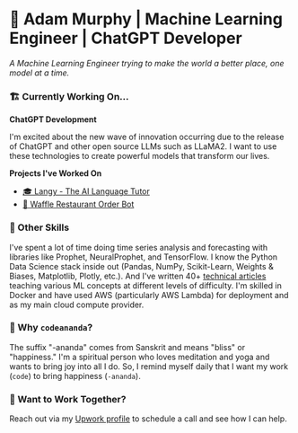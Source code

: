 # 🤖 Adam Murphy | Machine Learning Engineer | ChatGPT Developer

*A Machine Learning Engineer trying to make the world a better place, one model at a time.*

### 🏗️ Currently Working On...

**ChatGPT Development**

I'm excited about the new wave of innovation occurring due to the release of ChatGPT and other open source LLMs such as LLaMA2. I want to use these technologies to create powerful models that transform our lives. 

**Projects I've Worked On**

* [🎓 Langy - The AI Language Tutor](https://github.com/codeananda/langy)
* [🧇 Waffle Restaurant Order Bot](https://github.com/codeananda/restaurant_order_bot/tree/main)

### 💪 Other Skills

I've spent a lot of time doing time series analysis and forecasting with libraries like Prophet, NeuralProphet, and TensorFlow. I know the Python Data Science stack inside out (Pandas, NumPy, Scikit-Learn, Weights & Biases, Matplotlib, Plotly, etc.). And I've written 40+ [technical articles](https://github.com/codeananda/technical_articles) teaching various ML concepts at different levels of difficulty. I'm skilled in Docker and have used AWS (particularly AWS Lambda) for deployment and as my main cloud compute provider.

### 🤔 Why `codeananda`?

The suffix "-ananda" comes from Sanskrit and means "bliss" or "happiness." I'm a spiritual person who loves meditation and yoga and wants to bring joy into all I do. So, I remind myself daily that I want my work (`code`) to bring happiness (`-ananda`).

### 🤝 Want to Work Together?

Reach out via my [Upwork profile](https://www.upwork.com/freelancers/~01153ca9fd0099730e) to schedule a call and see how I can help.


<!--
**codeananda/codeananda** is a ✨ _special_ ✨ repository because its `README.md` (this file) appears on your GitHub profile.

Here are some ideas to get you started:

- 🔭 I’m currently working on ...
- 🌱 I’m currently learning ...
- 👯 I’m looking to collaborate on ...
- 🤔 I’m looking for help with ...
- 💬 Ask me about ...
- 📫 How to reach me: ...
- 😄 Pronouns: ...
- ⚡ Fun fact: ...
-->
